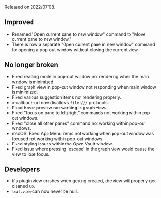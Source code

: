 Released on 2022/07/08.

## Improved

- Renamed "Open current pane to new window" command to "Move current pane to new window."
- There is now a separate "Open current pane in new window" command for opening a pop-out window without closing the current view.

## No longer broken

- Fixed reading mode in pop-out window not rendering when the main window is minimized.
- Fixed graph view in pop-out window not responding when main window is minimized.
- Fixed various suggestion items not rendering properly.
- x-callback-url now disallows `file:///` protocols.
- Fixed hover preview not working in graph view.
- Fixed "focus on pane to left/right" commands not working within pop-out windows.
- Fixed "close all other panes" command not working within pop-out windows.
- macOS: Fixed App Menu items not working when pop-out window was focused not working within pop-out windows.
- Fixed styling issues within the Open Vault window.
- Fixed issue where pressing 'escape' in the graph view would cause the view to lose focus.

## Developers

- If a plugin view crashes when getting created, the view will properly get cleaned up.
- `leaf.view` can now never be null.
